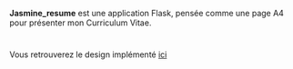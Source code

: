 
**Jasmine_resume** est une application Flask, pensée comme une page A4 pour présenter mon Curriculum Vitae.
#
Vous retrouverez le design implémenté [ici](https://themes.3rdwavemedia.com/website-templates/orbit-free-resume-cv-template-for-developers/)
